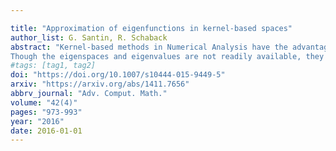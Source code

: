 ```yaml
---

title: "Approximation of eigenfunctions in kernel-based spaces"
author_list: G. Santin, R. Schaback
abstract: "Kernel-based methods in Numerical Analysis have the advantage of yielding optimal recovery processes in the native Hilbert space $H$ in which they are reproducing. Continuous kernels on compact domains have an expansion into eigenfunctions that are both $L_2$-orthonormal and orthogonal in $H$ (Mercer expansion). This paper examines the corresponding eigenspaces and proves that they have optimality properties among all other subspaces of $H$. These results have strong connections to n-widths in Approximation Theory, and they establish that errors of optimal approximations are closely related to the decay of the eigenvalues. 
Though the eigenspaces and eigenvalues are not readily available, they can be well approximated using the standard n-dimensional subspaces spanned by translates of the kernel with respect to n nodes or centers. We give error bounds for the numerical approximation of the eigensystem via such subspaces. A series of examples shows that our numerical technique via a greedy point selection strategy allows to calculate the eigensystems with good accuracy."
#tags: [tag1, tag2]
doi: "https://doi.org/10.1007/s10444-015-9449-5"
arxiv: "https://arxiv.org/abs/1411.7656"
abbrv_journal: "Adv. Comput. Math."
volume: "42(4)"
pages: "973-993"
year: "2016"
date: 2016-01-01
---
```




